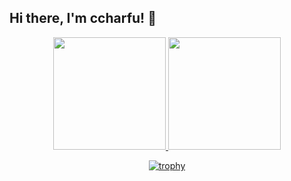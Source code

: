 ## Hi there, I'm ccharfu! 👋

<div align="center">
  <a href="https://github.com/ccharfu">
  <img height="180em" src="https://github-readme-stats.vercel.app/api?username=ccharfu&count_private=true&show_icons=true&&theme=onedark" />
  <img height="180em" src="https://github-readme-stats.vercel.app/api/top-langs/?username=ccharfu&theme=onedark&layout=compact" />
<div>

[![trophy](https://github-profile-trophy.vercel.app/?username=ccharfu&theme=onedark&rank=SECRET,SSS,SS,S,AAA,AA,A)](https://github.com/ryo-ma/github-profile-trophy)

